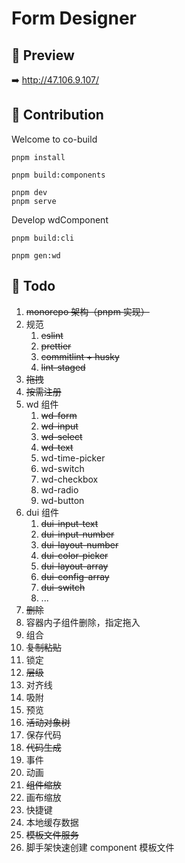 # Form Designer

## :eyes: Preview

<!-- <https://zuowendong.github.io/form-designer/> -->

:arrow_right: <http://47.106.9.107/>

## :tada: Contribution

Welcome to co-build

```shell
pnpm install

pnpm build:components

pnpm dev
pnpm serve
```

Develop wdComponent

```shell
pnpm build:cli

pnpm gen:wd
```

## :construction: Todo

1. ~~monorepo 架构（pnpm 实现）~~
2. 规范
   1. ~~eslint~~
   2. ~~prettier~~
   3. ~~commitlint + husky~~
   4. ~~lint-staged~~
3. ~~拖拽~~
4. ~~按需注册~~
5. wd 组件
   1. ~~wd-form~~
   2. ~~wd-input~~
   3. ~~wd-select~~
   4. ~~wd-text~~
   5. wd-time-picker
   6. wd-switch
   7. wd-checkbox
   8. wd-radio
   9. wd-button
6. dui 组件
   1. ~~dui-input-text~~
   2. ~~dui-input-number~~
   3. ~~dui-layout-number~~
   4. ~~dui-color-picker~~
   5. ~~dui-layout-array~~
   6. ~~dui-config-array~~
   7. ~~dui-switch~~
   8. ...
7. ~~删除~~
8. 容器内子组件删除，指定拖入
9. 组合
10. ~~复制粘贴~~
11. 锁定
12. ~~层级~~
13. 对齐线
14. 吸附
15. 预览
16. ~~活动对象树~~
17. 保存代码
18. ~~代码生成~~
19. 事件
20. 动画
21. ~~组件缩放~~
22. 画布缩放
23. 快捷键
24. 本地缓存数据
25. ~~模板文件服务~~
26. 脚手架快速创建 component 模板文件
